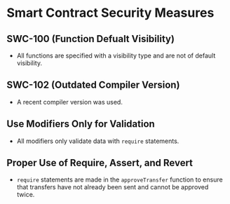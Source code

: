 # Smart Contract Security Measures

## SWC-100 (Function Defualt Visibility)
- All functions are specified with a visibility type and are not of default visibility.

## SWC-102 (Outdated Compiler Version)
- A recent compiler version was used.

## Use Modifiers Only for Validation
- All modifiers only validate data with `require` statements.
  
## Proper Use of Require, Assert, and Revert
- `require` statements are made in the `approveTransfer` function to ensure that transfers have not already been sent and cannot be approved twice.